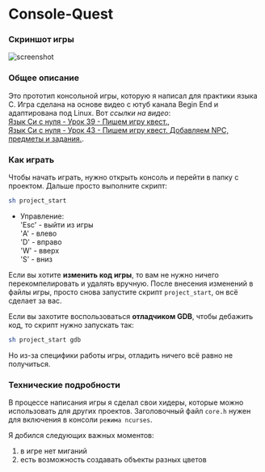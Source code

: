 # Console-Quest
### Скриншот игры

![screenshot](https://github.com/OtryvnoyKalendar/Console-Platformer/blob/main/screenshots/screenshot%201.png)

### Общее описание
Это прототип консольной игры, которую я написал для практики языка C. Игра сделана на основе видео с ютуб канала Begin End и адаптирована под Linux. Вот *ссылки на видео*:  
[Язык Си с нуля - Урок 39 - Пишем игру квест.](https://www.youtube.com/watch?v=jucHXihq1Xs&list=PLBOPkQsFLCR2DWRY74L03FmbRtz_Yy73_&index=40),  
[Язык Си с нуля - Урок 43 - Пишем игру квест. Добавляем NPC, предметы и задания.](https://www.youtube.com/watch?v=9YGPJM1cWC8&list=PLBOPkQsFLCR2DWRY74L03FmbRtz_Yy73_&index=44).

### Как играть
Чтобы начать играть, нужно открыть консоль и перейти в папку с проектом. Дальше просто выполните скрипт:
```sh
sh project_start
```

- Управление:  
'Esc' - выйти из игры  
'A' - влево  
'D' - вправо  
'W' - вверх  
'S' - вниз  

Если вы хотите **изменить код игры**, то вам не нужно ничего перекомпелировать и удалять вручную. После внесения изменений в файлы игры, просто снова запустите скрипт `project_start`, он всё сделает за вас.

Если вы захотите воспользоваться **отладчиком GDB**, чтобы дебажить код, то скрипт нужно запускать так:
```sh
sh project_start gdb
```
Но из-за специфики работы игры, отладить ничего всё равно не получиться.

### Технические подробности
В процессе написания игры я сделал свои хидеры, которые можно использовать для других проектов. Заголовочный файл `core.h` нужен для включения в консоли `режима ncurses`.

Я добился следующих важных моментов:
1. в игре нет миганий
2. есть возможность создавать объекты разных цветов
